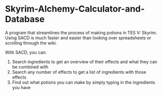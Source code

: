 # Skyrim-Alchemy-Calculator-and-Database
A program that streamlines the process of making potions in TES V: Skyrim.
Using SACD is much faster and easier than looking over spreadsheets or scrolling through the wiki.

With SACD, you can:
1. Search ingredients to get an overview of their effects and what they can be combined with
2. Search any number of effects to get a list of ingredients with those effects
3. Find out what potions you can make by simply typing in the ingredients you have

